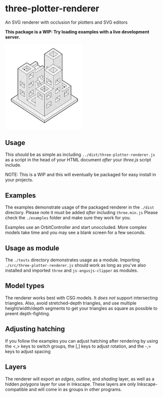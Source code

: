 # three-plotter-renderer
An SVG renderer with occlusion for plotters and SVG editors

**This package is a WIP: Try loading examples with a live development server.**

<img src="./examples/output/example02.png" width="50%">

## Usage

This _should_ be as simple as including `../dist/three-plotter-renderer.js` as a script in the head of your HTML document _after_ your *three.js* script include.

NOTE: This is a WIP and this will eventually be packaged for easy install in your projects.

## Examples

The examples demonstrate usage of the packaged renderer in the `./dist` directory. Please note it must be added _after_ including `three.min.js`
Please check the `./examples` folder and make sure they work for you.

Examples use an OrbitController and start unoccluded. More complex models take time and you may see a blank screen for a few seconds.

## Usage as module

The `./tests` directory demonstrates usage as a module. Importing `./src/three-plotter-renderer.js` should work as long as you've also installed and imported `three` and `js-angusjs-clipper` as modules.

## Model types

The renderer works best with CSG models. It _does not_ support intersecting triangles. Also, avoid stretched-depth triangles, and use multiple height/width/depth segments to get your triangles as square as possible to preent depth-fighting.

## Adjusting hatching

If you follow the examples you can adjust hatching after rendering by using the <,> keys to switch groups, the \[,\] keys to adjust rotation, and the -,= keys to adjust spacing

## Layers

The renderer will export an _edges_, _outline_, and _shading_ layer, as well as a hidden _polygons_ layer for use in Inkscape. These layers are only Inkscape-compatible and will come in as groups in other programs.